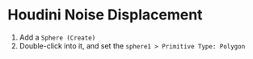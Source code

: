 # Houdini Noise Displacement

1. Add a `Sphere (Create)`
2. Double-click into it, and set the `sphere1 > Primitive Type: Polygon`
